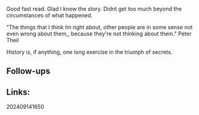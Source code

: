 Good fast read. Glad I know the story. Didnt get too much beyond the circumstances of what happened.

"The things that I think Im right about, other people are in some sense not even wrong about them,, because they're not thinking about them." Peter Theil 

History is, if anything, one long exercise in the triumph of secrets. 


## Follow-ups


## Links: 



202409141650
